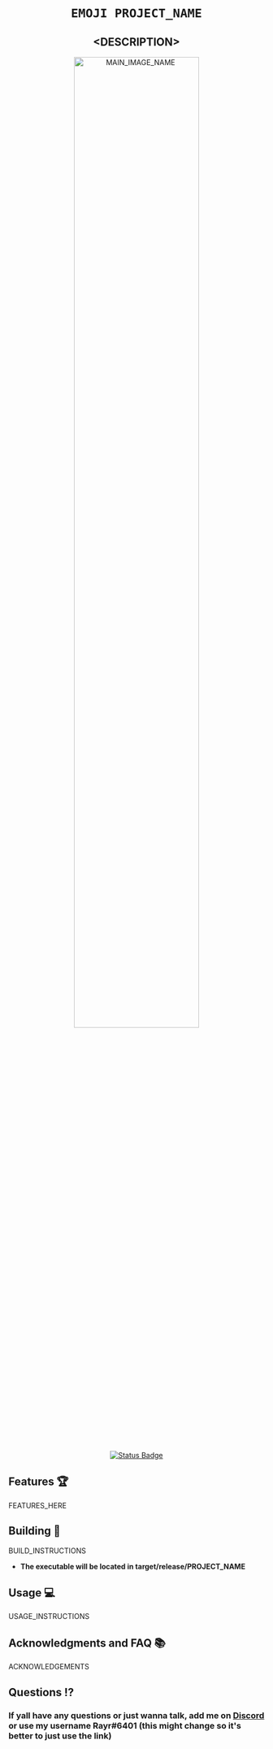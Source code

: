<div align="center">
  
# `EMOJI PROJECT_NAME`
## **\<DESCRIPTION\>**
 <p align="center">
  <img width=70% height=70% src="<PROJECT_URL>/raw/main/images/<MAIN_IMAGE_NAME>.png?raw=true" alt="MAIN_IMAGE_NAME">
</p>

[![Status Badge](https://github.com/Rayrsn/PROJECT_NAME/actions/workflows/rust.yml/badge.svg)](https://github.com/Rayrsn/PROJECT_NAME/actions/workflows/rust.yml)

</div>

## Features 🏆
FEATURES_HERE


## Building 🔨
BUILD_INSTRUCTIONS
* **The executable will be located in target/release/PROJECT_NAME**

## Usage 💻
USAGE_INSTRUCTIONS


## Acknowledgments and FAQ 📚
ACKNOWLEDGEMENTS

## Questions ⁉️
### If yall have any questions or just wanna talk, add me on [Discord](https://rayr.ml/LinkInBio) or use my username Rayr#6401 (this might change so it's better to just use the link)
